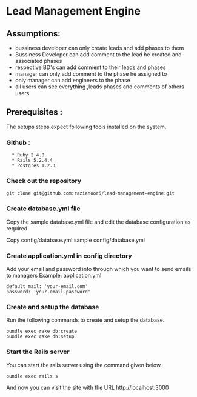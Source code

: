 # Lead Management Engine
## Assumptions:

  * bussiness developer can only create leads and add phases to them
  * Bussiness Developer can add comment to the lead he created and associated phases
  * respective BD's can add comment to their leads and phases
  * manager can only add comment to the phase he assigned to
  * only manager can add engineers to the phase
  * all users can see everything ,leads phases and comments of others users

## Prerequisites :
  The setups steps expect following tools installed on the system.
### Github :

```shell
  * Ruby 2.4.0
  * Rails 5.2.4.4
  * Postgres 1.2.3
```
### Check out the repository

```shell
git clone git@github.com:razianoor5/lead-management-engine.git
```
### Create database.yml file
  Copy the sample database.yml file and edit the database configuration as required.

  Copy config/database.yml.sample config/database.yml

### Create application.yml in config directory
  Add your email and password info through which you want to send emails to managers
  Example:
  application.yml

  ```shell
  default_mail: 'your-email.com'
  password: 'your-email-password'
  ```
### Create and setup the database
  Run the following commands to create and setup the database.

  ```shell
  bundle exec rake db:create
  bundle exec rake db:setup
  ```
### Start the Rails server
  You can start the rails server using the command given below.

  ```shell
  bundle exec rails s
  ```
  And now you can visit the site with the URL http://localhost:3000

